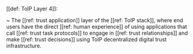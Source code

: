 [[def: ToIP Layer 4]]:

~ The [[ref: trust application]] layer of the [[ref: ToIP stack]], where end users have the direct [[ref: human experience]] of using applications that call [[ref: trust task protocols]] to engage in [[ref: trust relationships]] and make [[ref: trust decisions]] using ToIP decentralized digital trust infrastructure.

